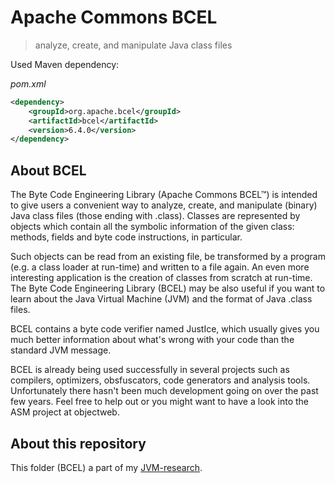 # Apache Commons BCEL
>analyze, create, and manipulate Java class files

Used Maven dependency:

*pom.xml*

```xml
<dependency>
    <groupId>org.apache.bcel</groupId>
    <artifactId>bcel</artifactId>
    <version>6.4.0</version>
</dependency>
```

## About BCEL

The Byte Code Engineering Library (Apache Commons BCEL™) is intended to give users a convenient way to analyze, create, and manipulate (binary) Java class files (those ending with .class). Classes are represented by objects which contain all the symbolic information of the given class: methods, fields and byte code instructions, in particular.

Such objects can be read from an existing file, be transformed by a program (e.g. a class loader at run-time) and written to a file again. An even more interesting application is the creation of classes from scratch at run-time. The Byte Code Engineering Library (BCEL) may be also useful if you want to learn about the Java Virtual Machine (JVM) and the format of Java .class files.

BCEL contains a byte code verifier named JustIce, which usually gives you much better information about what's wrong with your code than the standard JVM message.

BCEL is already being used successfully in several projects such as compilers, optimizers, obsfuscators, code generators and analysis tools. Unfortunately there hasn't been much development going on over the past few years. Feel free to help out or you might want to have a look into the ASM project at objectweb.

## About this repository

This folder (BCEL) a  part of my [JVM-research](https://github.com/AppLoidx/JVM-research).
